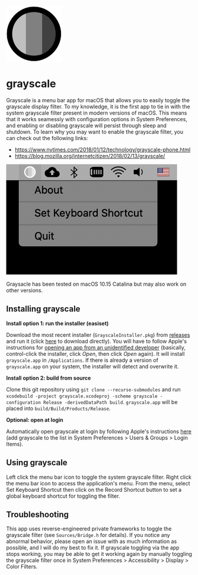 <img src="https://github.com/brettferdosi/grayscale/raw/doc/icon.png" width="150px">

# grayscale

Grayscale is a menu bar app for macOS that allows you to easily toggle the grayscale display filter. To my knowledge, it is the first app to tie in with the system grayscale filter present in modern versions of macOS. This means that it works seamessly with configuration options in System Preferences, and enabling or disabling grayscale will persist through sleep and shutdown. To learn why you may want to enable the grayscale filter, you can check out the following links:

- https://www.nytimes.com/2018/01/12/technology/grayscale-phone.html
- https://blog.mozilla.org/internetcitizen/2018/02/13/grayscale/

<img src="https://github.com/brettferdosi/grayscale/raw/doc/demo.png">

Graysacle has been tested on macOS 10.15 Catalina but may also work on other versions. 

## Installing grayscale

**Install option 1: run the installer (easiset)**

Download the most recent installer (`GrayscaleInstaller.pkg`) from [releases](https://github.com/brettferdosi/grayscale/releases) and run it (click [here](https://github.com/brettferdosi/grayscale/releases/latest/download/GrayscaleInstaller.pkg) to download directly). You will have to follow Apple's instructions for [opening an app from an unidentified developer](https://support.apple.com/guide/mac-help/open-a-mac-app-from-an-unidentified-developer-mh40616/mac) (basically, control-click the installer, click *Open*, then click *Open* again). It will install `grayscale.app` in `/Applications`. If there is already a version of `grayscale.app` on your system, the installer will detect and overwrite it.

**Install option 2: build from source**

Clone this git repository using `git clone --recurse-submodules` and run `xcodebuild -project grayscale.xcodeproj -scheme grayscale -configuration Release -derivedDataPath build`. `grayscale.app` will be placed into `build/Build/Products/Release`.

**Optional: open at login**

Automatically open grayscale at login by following Apple's instructions [here](https://support.apple.com/guide/mac-help/open-items-automatically-when-you-log-in-mh15189/mac) (add grayscale to the list in System Preferences > Users & Groups > Login Items).

## Using grayscale

Left click the menu bar icon to toggle the system grayscale filter. Right click the menu bar icon to access the application's menu. From the menu, select Set Keyboard Shortcut then click on the Record Shortcut button to set a global keyboard shortcut for toggling the filter.

## Troubleshooting

This app uses reverse-engineered private frameworks to toggle the grayscale filter (see `Sources/Bridge.h` for details). If you notice any abnormal behavior, please open an issue with as much information as possible, and I will do my best to fix it. If grayscale toggling via the app stops working, you may be able to get it working again by manually toggling the grayscale filter once in System Preferences > Accessibility > Display > Color Filters.

